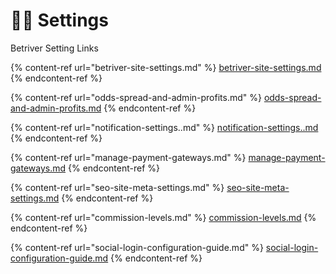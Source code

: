 # 👷‍♂️ Settings

Betriver Setting Links

{% content-ref url="betriver-site-settings.md" %}
[betriver-site-settings.md](betriver-site-settings.md)
{% endcontent-ref %}

{% content-ref url="odds-spread-and-admin-profits.md" %}
[odds-spread-and-admin-profits.md](odds-spread-and-admin-profits.md)
{% endcontent-ref %}

{% content-ref url="notification-settings..md" %}
[notification-settings..md](notification-settings..md)
{% endcontent-ref %}

{% content-ref url="manage-payment-gateways.md" %}
[manage-payment-gateways.md](manage-payment-gateways.md)
{% endcontent-ref %}

{% content-ref url="seo-site-meta-settings.md" %}
[seo-site-meta-settings.md](seo-site-meta-settings.md)
{% endcontent-ref %}

{% content-ref url="commission-levels.md" %}
[commission-levels.md](commission-levels.md)
{% endcontent-ref %}

{% content-ref url="social-login-configuration-guide.md" %}
[social-login-configuration-guide.md](social-login-configuration-guide.md)
{% endcontent-ref %}




